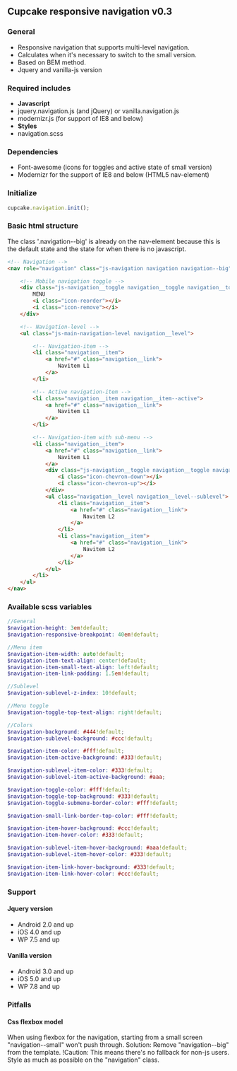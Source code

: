 ## Cupcake responsive navigation v0.3

### General
- Responsive navigation that supports multi-level navigation.
- Calculates when it's necessary to switch to the small version.
- Based on BEM method.
- Jquery and vanilla-js version


### Required includes
- **Javascript**
 - jquery.navigation.js (and jQuery) or vanilla.navigation.js
 - modernizr.js (for support of IE8 and below)
- **Styles**
 - navigation.scss


### Dependencies
- Font-awesome (icons for toggles and active state of small version)
- Modernizr for the support of IE8 and below (HTML5 nav-element)


### Initialize
```javascript
cupcake.navigation.init();
```

### Basic html structure
The class '.navigation--big' is already on the nav-element because this is the default state and the state for when there is no javascript.
```html
<!-- Navigation -->
<nav role="navigation" class="js-navigation navigation navigation--big">

    <!-- Mobile navigation toggle -->
    <div class="js-navigation__toggle navigation__toggle navigation__toggle--top">
        MENU
        <i class="icon-reorder"></i>
        <i class="icon-remove"></i>
    </div>

    <!-- Navigation-level -->
    <ul class="js-main-navigation-level navigation__level">

        <!-- Navigation-item -->
        <li class="navigation__item">
            <a href="#" class="navigation__link">
                Navitem L1
            </a>
        </li>

        <!-- Active navigation-item -->
        <li class="navigation__item navigation__item--active">
            <a href="#" class="navigation__link">
                Navitem L1
            </a>
        </li>

        <!-- Navigation-item with sub-menu -->
        <li class="navigation__item">
            <a href="#" class="navigation__link">
                Navitem L1
            </a>
            <div class="js-navigation__toggle navigation__toggle navigation__toggle--submenu">
                <i class="icon-chevron-down"></i>
                <i class="icon-chevron-up"></i>
            </div>
            <ul class="navigation__level navigation__level--sublevel">
                <li class="navigation__item">
                    <a href="#" class="navigation__link">
                        Navitem L2
                    </a>
                </li>
                <li class="navigation__item">
                    <a href="#" class="navigation__link">
                        Navitem L2
                    </a>
                </li>
            </ul>
        </li>
    </ul>
</nav>
```
### Available scss variables
```scss
//General
$navigation-height: 3em!default;
$navigation-responsive-breakpoint: 40em!default;

//Menu item
$navigation-item-width: auto!default;
$navigation-item-text-align: center!default;
$navigation-item-small-text-align: left!default;
$navigation-item-link-padding: 1.5em!default;

//Sublevel
$navigation-sublevel-z-index: 10!default;

//Menu toggle
$navigation-toggle-top-text-align: right!default;

//Colors
$navigation-background: #444!default;
$navigation-sublevel-background: #ccc!default;

$navigation-item-color: #fff!default;
$navigation-item-active-background: #333!default;

$navigation-sublevel-item-color: #333!default;
$navigation-sublevel-item-active-background: #aaa;

$navigation-toggle-color: #fff!default;
$navigation-toggle-top-background: #333!default;
$navigation-toggle-submenu-border-color: #fff!default;

$navigation-small-link-border-top-color: #fff!default;

$navigation-item-hover-background: #ccc!default;
$navigation-item-hover-color: #333!default;

$navigation-sublevel-item-hover-background: #aaa!default;
$navigation-sublevel-item-hover-color: #333!default;

$navigation-item-link-hover-background: #333!default;
$navigation-item-link-hover-color: #ccc!default;

```


### Support

#### Jquery version
- Android 2.0 and up
- iOS 4.0 and up
- WP 7.5 and up

#### Vanilla version
- Android 3.0 and up
- iOS 5.0 and up
- WP 7.8 and up


### Pitfalls

#### Css flexbox model
When using flexbox for the navigation, starting from a small screen "navigation--small" won't push through.
Solution: Remove "navigation--big" from the template.
!Caution: This means there's no fallback for non-js users. Style as much as possible on the "navigation" class.
